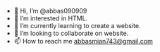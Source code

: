 - 👋 Hi, I’m @abbas090909
- 👀 I’m interested in HTML.
- 🌱 I’m currently learning to create a website.
- 💞️ I’m looking to collaborate on website.
- 📫 How to reach me abbasmian743@gmail.com

<!---
abbas090909/abbas090909 is a ✨ special ✨ repository because its `README.md` (this file) appears on your GitHub profile.
You can click the Preview link to take a look at your changes.
--->
